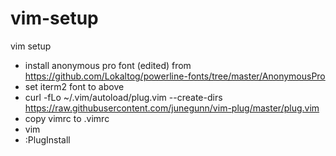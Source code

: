 vim-setup
=========

vim setup
- install anonymous pro font (edited) from https://github.com/Lokaltog/powerline-fonts/tree/master/AnonymousPro
- set iterm2 font to above
- curl -fLo ~/.vim/autoload/plug.vim --create-dirs https://raw.githubusercontent.com/junegunn/vim-plug/master/plug.vim
- copy vimrc to .vimrc 
- vim
- :PlugInstall
